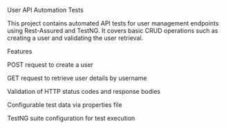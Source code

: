 User API Automation Tests

This project contains automated API tests for user management endpoints using Rest-Assured and TestNG. It covers basic CRUD operations such as creating a user and validating the user retrieval.

Features

POST request to create a user

GET request to retrieve user details by username

Validation of HTTP status codes and response bodies

Configurable test data via properties file

TestNG suite configuration for test execution
